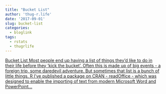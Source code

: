 ```yaml
---
title: "Bucket List"
author: 'thug-r.life'
date: '2017-09-01'
slug: bucket-list
categories:
  - bloglink
tags:
  - rstats
  - thugrlife
---
```


[Bucket List Most people end up having a list of things they’d like to do in their life before they ‘kick the bucket’. Often this is made up of big events - a foreign trip, some daredevil adventure. But sometimes that list is a bunch of little things. R I’ve published a package on CRAN - readOffice - which was designed to enable the importing of text from modern Microsoft Word and PowerPoint...<click to read more>](http://thug-r.life/post/2017-09-01-bucket-list/)

